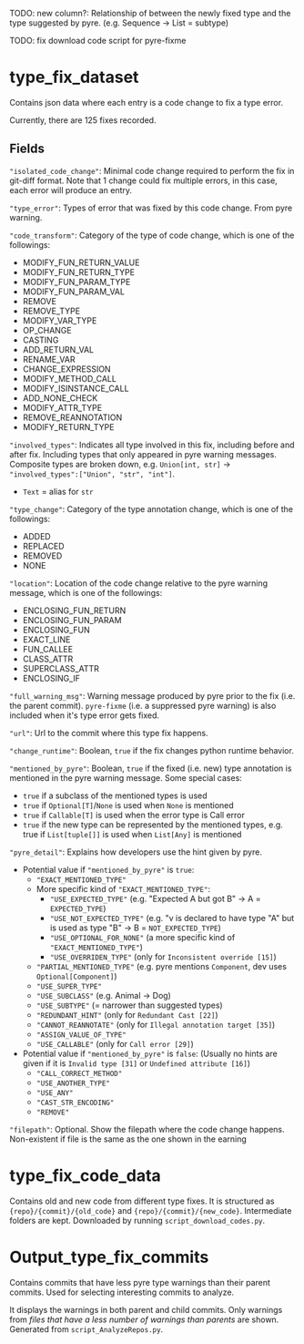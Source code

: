 TODO: new column?: Relationship of between the newly fixed type and the type suggested by pyre. (e.g. Sequence -> List = subtype)

TODO: fix download code script for pyre-fixme 
# type_fix_dataset #
Contains json data where each entry is a code change to fix a type error.

Currently, there are 125 fixes recorded.

## Fields ##
`"isolated_code_change"`: Minimal code change required to perform the fix in git-diff format. Note that 1 change could fix multiple errors, in this case, each error will produce an entry.

`"type_error"`: Types of error that was fixed by this code change. From pyre warning.

`"code_transform"`: Category of the type of code change, which is one of the followings:
- MODIFY_FUN_RETURN_VALUE
- MODIFY_FUN_RETURN_TYPE
- MODIFY_FUN_PARAM_TYPE
- MODIFY_FUN_PARAM_VAL
- REMOVE
- REMOVE_TYPE
- MODIFY_VAR_TYPE
- OP_CHANGE
- CASTING
- ADD_RETURN_VAL
- RENAME_VAR
- CHANGE_EXPRESSION
- MODIFY_METHOD_CALL
- MODIFY_ISINSTANCE_CALL
- ADD_NONE_CHECK
- MODIFY_ATTR_TYPE
- REMOVE_REANNOTATION
- MODIFY_RETURN_TYPE

`"involved_types"`: Indicates all type involved in this fix, including before and after fix. Including types that only appeared in pyre warning messages. Composite types are broken down, e.g. `Union[int, str]` -> `"involved_types":["Union", "str", "int"]`.
- `Text` = alias for `str`

`"type_change"`: Category of the type annotation change, which is one of the followings:
- ADDED
- REPLACED
- REMOVED
- NONE

`"location"`: Location of the code change relative to the pyre warning message, which is one of the followings:
- ENCLOSING_FUN_RETURN
- ENCLOSING_FUN_PARAM
- ENCLOSING_FUN
- EXACT_LINE
- FUN_CALLEE
- CLASS_ATTR
- SUPERCLASS_ATTR
- ENCLOSING_IF

`"full_warning_msg"`: Warning message produced by pyre prior to the fix (i.e. the parent commit). `pyre-fixme` (i.e. a suppressed pyre warning) is also included when it's type error gets fixed.

`"url"`: Url to the commit where this type fix happens. 

`"change_runtime"`: Boolean, `true` if the fix changes python runtime behavior.

`"mentioned_by_pyre"`: Boolean, `true` if the fixed (i.e. new) type annotation is mentioned in the pyre warning message. Some special cases:
- `true` if a subclass of the mentioned types is used
- `true` if `Optional[T]`/`None` is used when `None` is mentioned
- `true` if `Callable[T]` is used when the error type is Call error
- `true` if the new type can be represented by the mentioned types, e.g. true if `List[tuple[]]` is used when `List[Any]` is mentioned

`"pyre_detail"`: Explains how developers use the hint given by pyre. 
- Potential value if `"mentioned_by_pyre"` is `true`:
  - `"EXACT_MENTIONED_TYPE"`
  - More specific kind of `"EXACT_MENTIONED_TYPE"`:
    - `"USE_EXPECTED_TYPE"` (e.g. "Expected A but got B" -> A = `EXPECTED_TYPE`)
    - `"USE_NOT_EXPECTED_TYPE"` (e.g. "v is declared to have type "A" but is used as type "B" -> B = `NOT_EXPECTED_TYPE`)
    - `"USE_OPTIONAL_FOR_NONE"` (a more specific kind of `"EXACT_MENTIONED_TYPE"`)
    - `"USE_OVERRIDEN_TYPE"` (only for `Inconsistent override [15]`)
  - `"PARTIAL_MENTIONED_TYPE"` (e.g. pyre mentions `Component`, dev uses `Optional[Component]`)
  - `"USE_SUPER_TYPE"`
  - `"USE_SUBCLASS"` (e.g. Animal -> Dog)
  - `"USE_SUBTYPE"` (= narrower than suggested types)
  - `"REDUNDANT_HINT"` (only for `Redundant Cast [22]`)
  - `"CANNOT_REANNOTATE"` (only for `Illegal annotation target [35]`)
  - `"ASSIGN_VALUE_OF_TYPE"`
  - `"USE_CALLABLE"` (only for `Call error [29]`)
- Potential value if `"mentioned_by_pyre"` is `false`: (Usually no hints are given if it is `Invalid type [31]` or `Undefined attribute [16]`)
  - `"CALL_CORRECT_METHOD"`
  - `"USE_ANOTHER_TYPE"`
  - `"USE_ANY"`
  - `"CAST_STR_ENCODING"`
  - `"REMOVE"`
  <!-- - `"NO_SUGGESTION"` -->

<!-- `"custom_type"`: Boolean, `true` if a customly defined type is used, e.g. `license_formats: ElementsType = ()` with `ElementsType = Union[Sequence[T], Dict[T, float], KeysView[T]]`. -->

`"filepath"`: Optional. Show the filepath where the code change happens. Non-existent if file is the same as the one shown in the earning

# type_fix_code_data #
Contains old and new code from different type fixes. It is structured as `{repo}/{commit}/{old_code}` and `{repo}/{commit}/{new_code}`. Intermediate folders are kept. Downloaded by running `script_download_codes.py`.

# Output_type_fix_commits #
Contains commits that have less pyre type warnings than their parent commits. Used for selecting interesting commits to analyze.

It displays the warnings in both parent and child commits. Only warnings from *files that have a less number of warnings than parents* are shown. Generated from `script_AnalyzeRepos.py`.